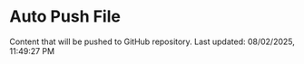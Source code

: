 # Auto Push File

Content that will be pushed to GitHub repository.
Last updated: 08/02/2025, 11:49:27 PM
